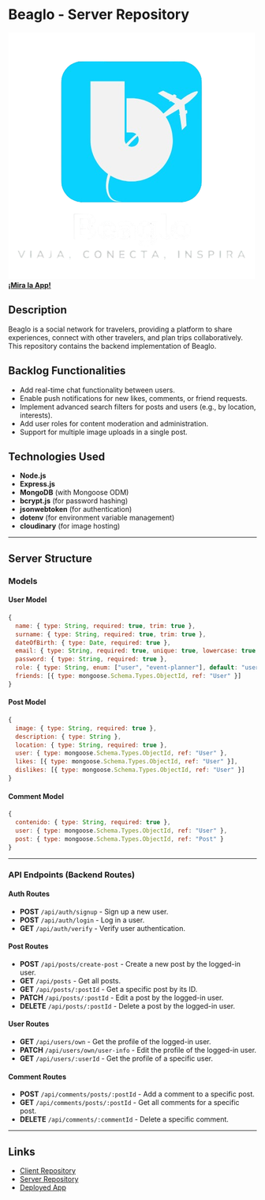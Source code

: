 # Beaglo - Server Repository

[![App Logo](./Logo-dark-removebg.png)](https://beaglo.netlify.app/)  
**[¡Mira la App!](https://beaglo.netlify.app/)**

## Description
Beaglo is a social network for travelers, providing a platform to share experiences, connect with other travelers, and plan trips collaboratively. This repository contains the backend implementation of Beaglo.

## Backlog Functionalities
- Add real-time chat functionality between users.
- Enable push notifications for new likes, comments, or friend requests.
- Implement advanced search filters for posts and users (e.g., by location, interests).
- Add user roles for content moderation and administration.
- Support for multiple image uploads in a single post.

## Technologies Used
- **Node.js**
- **Express.js**
- **MongoDB** (with Mongoose ODM)
- **bcrypt.js** (for password hashing)
- **jsonwebtoken** (for authentication)
- **dotenv** (for environment variable management)
- **cloudinary** (for image hosting)

---

## Server Structure

### Models

#### User Model
```javascript
{
  name: { type: String, required: true, trim: true },
  surname: { type: String, required: true, trim: true },
  dateOfBirth: { type: Date, required: true },
  email: { type: String, required: true, unique: true, lowercase: true, trim: true },
  password: { type: String, required: true },
  role: { type: String, enum: ["user", "event-planner"], default: "user" },
  friends: [{ type: mongoose.Schema.Types.ObjectId, ref: "User" }]
}
```

#### Post Model
```javascript
{
  image: { type: String, required: true },
  description: { type: String },
  location: { type: String, required: true },
  user: { type: mongoose.Schema.Types.ObjectId, ref: "User" },
  likes: [{ type: mongoose.Schema.Types.ObjectId, ref: "User" }],
  dislikes: [{ type: mongoose.Schema.Types.ObjectId, ref: "User" }]
}
```

#### Comment Model
```javascript
{
  contenido: { type: String, required: true },
  user: { type: mongoose.Schema.Types.ObjectId, ref: "User" },
  post: { type: mongoose.Schema.Types.ObjectId, ref: "Post" }
}
```

---

### API Endpoints (Backend Routes)

#### Auth Routes
- **POST** `/api/auth/signup` - Sign up a new user.
- **POST** `/api/auth/login` - Log in a user.
- **GET** `/api/auth/verify` - Verify user authentication.

#### Post Routes
- **POST** `/api/posts/create-post` - Create a new post by the logged-in user.
- **GET** `/api/posts` - Get all posts.
- **GET** `/api/posts/:postId` - Get a specific post by its ID.
- **PATCH** `/api/posts/:postId` - Edit a post by the logged-in user.
- **DELETE** `/api/posts/:postId` - Delete a post by the logged-in user.

#### User Routes
- **GET** `/api/users/own` - Get the profile of the logged-in user.
- **PATCH** `/api/users/own/user-info` - Edit the profile of the logged-in user.
- **GET** `/api/users/:userId` - Get the profile of a specific user.

#### Comment Routes
- **POST** `/api/comments/posts/:postId` - Add a comment to a specific post.
- **GET** `/api/comments/posts/:postId` - Get all comments for a specific post.
- **DELETE** `/api/comments/:commentId` - Delete a specific comment.

---

## Links
- [Client Repository](https://github.com/HelixGuardi/beaglo-app-client)  
- [Server Repository](https://github.com/HelixGuardi/beaglo-app-server)  
- [Deployed App](https://beaglo.netlify.app/)
